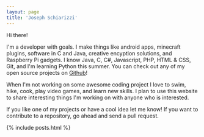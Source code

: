 ```yaml
---
layout: page
title: 'Joseph Schiarizzi'
---
```

Hi there!  

I'm a developer with goals.  I make things like android apps, minecraft plugins, software in C and Java, creative encyption solutions, and Raspberry Pi gadgets.  I know Java, C, C#, Javascript, PHP, HTML & CSS, Git, and I'm learning Python this summer.  You can check out any of my open source projects on [Github](https://github.com/jschiarizzi)!

When I'm not working on some awesome coding project I love to swim, hike, cook, play video games, and learn new skills.  I plan to use this website to share interesting things I'm working on with anyone who is interested.

If you like one of my projects or have a cool idea let me know!  If you want to contribute to a repository, go ahead and send a pull request.

{% include posts.html %}


